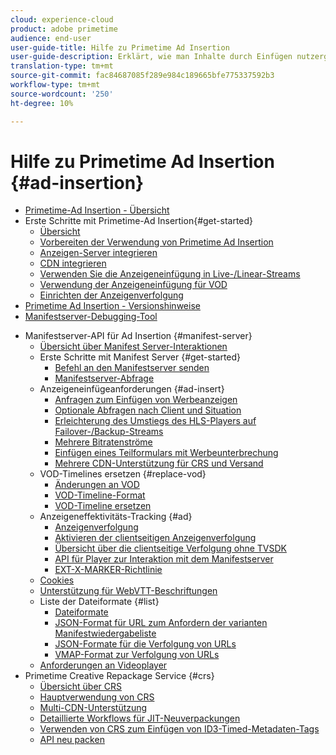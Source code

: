 ```yaml
---
cloud: experience-cloud
product: adobe primetime
audience: end-user
user-guide-title: Hilfe zu Primetime Ad Insertion
user-guide-description: Erklärt, wie man Inhalte durch Einfügen nutzergerechter dynamischer Anzeigen auf dem Server monetarisieren und die Zielgruppe mit personalisierten Anzeigen ansprechen kann.
translation-type: tm+mt
source-git-commit: fac84687085f289e984c189665bfe775337592b3
workflow-type: tm+mt
source-wordcount: '250'
ht-degree: 10%

---
```



# Hilfe zu Primetime Ad Insertion  {#ad-insertion}

+ [Primetime-Ad Insertion - Übersicht](home.md)
+ Erste Schritte mit Primetime-Ad Insertion{#get-started}
   + [Übersicht](get-started-ptai.md)
   + [Vorbereiten der Verwendung von Primetime Ad Insertion](setup-ptai.md)
   + [Anzeigen-Server integrieren](integrate-ad-server.md)
   + [CDN integrieren](integrate-cdn.md)
   + [Verwenden Sie die Anzeigeneinfügung in Live-/Linear-Streams](ad-insertion-live-linear-stream.md)
   + [Verwendung der Anzeigeneinfügung für VOD](ad-insertion-vod.md)
   + [Einrichten der Anzeigenverfolgung](set-up-ad-tracking.md)
+ [Primetime Ad Insertion - Versionshinweise](https://docs.adobe.com/content/help/en/primetime/release-notes/ptai/ptai-19x-release-notes.html)
+ [Manifestserver-Debugging-Tool](manifest-server-debugging-tool.md)

<!-- + [Server Side Ad Insertion debugging dashboard](ssai-debugging-dashboard.md)-->
+ Manifestserver-API für Ad Insertion {#manifest-server}
   + [Übersicht über Manifest Server-Interaktionen](msapi-topics/ms-overview.md)
   + Erste Schritte mit Manifest Server {#get-started}
      + [Befehl an den Manifestserver senden](msapi-topics/ms-getting-started/ms-sending-cmd.md)
      + [Manifestserver-Abfrage](msapi-topics/ms-getting-started/ms-api-query-params.md)
   + Anzeigeneinfügeanforderungen {#ad-insert}
      + [Anfragen zum Einfügen von Werbeanzeigen](msapi-topics/ms-insert-ads/ms-ad-insert.md)
      + [Optionale Abfragen nach Client und Situation](msapi-topics/ms-insert-ads/ms-api-query-param-situation.md)
      + [Erleichterung des Umstiegs des HLS-Players auf Failover-/Backup-Streams](msapi-topics/ms-insert-ads/hls-switching-to-failover.md)
      + [Mehrere Bitratenströme](msapi-topics/ms-insert-ads/ms-api-mbr-streams.md)
      + [Einfügen eines Teilformulars mit Werbeunterbrechung](msapi-topics/ms-insert-ads/partial-ad-break-insetion.md)
      + [Mehrere CDN-Unterstützung für CRS und Versand](msapi-topics/ms-insert-ads/ms-api-multi-cdns-for-crs.md)
   + VOD-Timelines ersetzen {#replace-vod}
      + [Änderungen an VOD](msapi-topics/ms-changes-vod-timeline/ms-replace-vod-timeline.md)
      + [VOD-Timeline-Format](msapi-topics/ms-changes-vod-timeline/ms-api-timeline-format.md)
      + [VOD-Timeline ersetzen](msapi-topics/ms-changes-vod-timeline/t-ms-replace-vod-timeline.md)
   + Anzeigeneffektivitäts-Tracking {#ad}
      + [Anzeigenverfolgung](msapi-topics/ms-at-effectiveness/ms-at-overview.md)
      + [Aktivieren der clientseitigen Anzeigenverfolgung](msapi-topics/ms-at-effectiveness/ms-enable-client-side-ad-tracking.md)
      + [Übersicht über die clientseitige Verfolgung ohne TVSDK](msapi-topics/ms-at-effectiveness/notvsdk-csat-overview.md)
      + [API für Player zur Interaktion mit dem Manifestserver](msapi-topics/ms-at-effectiveness/notvsdk-csat-ms-interface.md)
      + [EXT-X-MARKER-Richtlinie](msapi-topics/ms-at-effectiveness/ms-api-playlists.md)
   + [Cookies](msapi-topics/ms-cookies.md)
   + [Unterstützung für WebVTT-Beschriftungen](msapi-topics/ms-webvtt-captions.md)
   + Liste der Dateiformate {#list}
      + [Dateiformate](msapi-topics/ms-list-file-formats/ms-api-file-formats.md)
      + [JSON-Format für URL zum Anfordern der varianten Manifestwiedergabeliste](msapi-topics/ms-list-file-formats/ms-json-m3u8.md)
      + [JSON-Formate für die Verfolgung von URLs](msapi-topics/ms-list-file-formats/notvsdk-csat-sidecar.md)
      + [VMAP-Format zur Verfolgung von URLs](msapi-topics/ms-list-file-formats/notvsdk-csat-vmap.md)
   + [Anforderungen an Videoplayer](msapi-topics/ms-player-req.md)
+ Primetime Creative Repackage Service {#crs}
   + [Übersicht über CRS](creative-repackaging-service/crs-overview.md)
   + [Hauptverwendung von CRS](creative-repackaging-service/jit-async-hls-conv.md)
   + [Multi-CDN-Unterstützung](creative-repackaging-service/multi-cdn-supportt.md)
   + [Detaillierte Workflows für JIT-Neuverpackungen](creative-repackaging-service/jit-repackage.md)
   + [Verwenden von CRS zum Einfügen von ID3-Timed-Metadaten-Tags](creative-repackaging-service/inject-id3.md)
   + [API neu packen](creative-repackaging-service/api-repackage.md)
